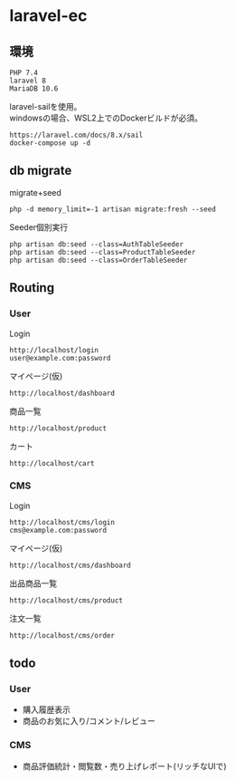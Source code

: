 # laravel-ec

## 環境

```
PHP 7.4
laravel 8
MariaDB 10.6
```

laravel-sailを使用。  
windowsの場合、WSL2上でのDockerビルドが必須。  
```
https://laravel.com/docs/8.x/sail
docker-compose up -d
```

## db migrate

migrate+seed
```
php -d memory_limit=-1 artisan migrate:fresh --seed
```

Seeder個別実行  
```
php artisan db:seed --class=AuthTableSeeder
php artisan db:seed --class=ProductTableSeeder
php artisan db:seed --class=OrderTableSeeder
```

## Routing

### User

Login  
```
http://localhost/login
user@example.com:password
```

マイページ(仮)  
```
http://localhost/dashboard
```

商品一覧  
```
http://localhost/product
```

カート  
```
http://localhost/cart
```

### CMS

Login  
```
http://localhost/cms/login
cms@example.com:password
```


マイページ(仮)  
```
http://localhost/cms/dashboard
```

出品商品一覧  
```
http://localhost/cms/product
```

注文一覧  
```
http://localhost/cms/order
```

## todo
### User

* 購入履歴表示
* 商品のお気に入り/コメント/レビュー

### CMS

* 商品評価統計・閲覧数・売り上げレポート(リッチなUIで)
